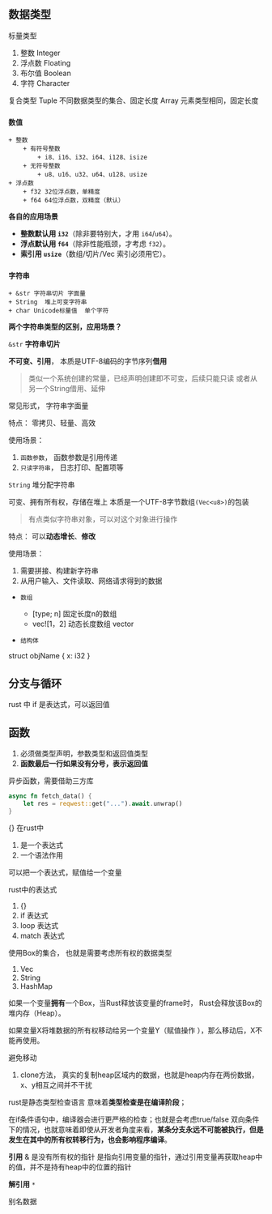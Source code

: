 ## 数据类型

标量类型
1. 整数  Integer
2. 浮点数 Floating
3. 布尔值 Boolean
4. 字符 Character

复合类型
Tuple 不同数据类型的集合、固定长度
Array 元素类型相同，固定长度  

### `数值`
	+ 整数
		+ 有符号整数
			+ i8、i16、i32、i64、i128、isize
		+ 无符号整数
			+ u8、u16、u32、u64、u128、usize
	+ 浮点数
		+ f32 32位浮点数，单精度
		+ f64 64位浮点数，双精度（默认）
	 
**各自的应用场景**

- **整数默认用 `i32`**（除非要特别大，才用 `i64`/`u64`）。
- **浮点默认用 `f64`**（除非性能瓶颈，才考虑 `f32`）。
- **索引用 `usize`**（数组/切片/Vec 索引必须用它）。

### `字符串`
	+ &str 字符串切片 字面量
	+ String  堆上可变字符串
	+ char Unicode标量值  单个字符

**两个字符串类型的区别，应用场景？**

`&str` **字符串切片**

**不可变、引用**，
本质是UTF-8编码的字节序列**借用**

> 类似一个系统创建的常量，已经声明创建即不可变，后续只能只读
> 或者从另一个String借用、延伸

常见形式， 字符串字面量

特点：
零拷贝、轻量、高效

使用场景：
1. `函数参数`， 函数参数是引用传递
2. `只读字符串`， 日志打印、配置项等

`String` 堆分配字符串

可变、拥有所有权，存储在堆上
本质是一个UTF-8字节数组`(Vec<u8>)`的包装

> 有点类似字符串对象，可以对这个对象进行操作

特点：
可以**动态增长**、**修改**

使用场景：
1. 需要拼接、构建新字符串
2. 从用户输入、文件读取、网络请求得到的数据



+ `数组`
	+ [type; n] 固定长度n的数组
	+ vec![1，2] 动态长度数组 vector

+ `结构体`

struct objName { x: i32 }

## 分支与循环

rust 中 if 是表达式，可以返回值


## 函数
1. 必须做类型声明，参数类型和返回值类型
2. **函数最后一行如果没有分号，表示返回值**


异步函数，需要借助三方库
```rust
async fn fetch_data() {
	let res = reqwest::get("...").await.unwrap()
}
```


{} 在rust中 
1. 是一个表达式
2. 一个语法作用

可以把一个表达式，赋值给一个变量

rust中的表达式
1. {}
2. if 表达式
3. loop 表达式 
4. match 表达式

使用Box的集合， 也就是需要考虑所有权的数据类型
1. Vec
2. String
3. HashMap


如果一个变量**拥有**一个Box，当Rust释放该变量的frame时，
Rust会释放该Box的堆内存（Heap）。 

如果变量X将堆数据的所有权移动给另一个变量Y（赋值操作
），那么移动后，X不能再使用。

避免移动
1. clone方法， 真实的复制heap区域内的数据，也就是heap内存在两份数据，x、y相互之间并不干扰



rust是静态类型检查语言
意味着**类型检查是在编译阶段**；

在if条件语句中，编译器会进行更严格的检查；也就是会考虑true/false 双向条件下的情况，也就意味着即使从开发者角度来看，**某条分支永远不可能被执行，但是发生在其中的所有权转移行为，也会影响程序编译**。

**引用** & 是没有所有权的指针
是指向引用变量的指针，通过引用变量再获取heap中的值，并不是持有heap中的位置的指针

**解引用** `*`  


别名数据 